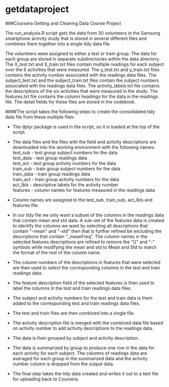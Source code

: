 # getdataproject
###Coursera Getting and Cleaning Data Course Project

The run_analysis.R script gets the data from 30 volunteers in the Samsung smartphone activity study that is stored in several different files and combines them together into a single tidy data file.

The volunteers were assigned to either a test or train group. The data for each group are stored in separate subdirectories within the data directory. The X_test.txt and X_train.txt files contain multiple readings for each subject over the 6 activities that were measured. The y_test.txt and y_train.txt files contains the activity number associated with the readings data files. The subject_test.txt and the subject_train.txt files contain the subject numbers associated with the readings data files. The activity_labels.txt file contains the descriptions of the six activities that were measured in the study. The features.txt file contains the column headings for the data in the readings file. The detail fields for these files are stored in the codebook.

####The script takes the following steps to create the consolidated tidy data file from these multiple files:

* The dplyr package is used in the script, so it is loaded at the top of the script.

* The data files and the files with the field and activity descriptions are downloaded into the working environment with the following names:  
test_sub - test group subject numbers for the data  
test_data - test group readings data  
test_act - test group activity numbers for the data   
train_sub - train group subject numbers for the data  
train_data - train group readings data  
train_act - train group activity numbers for the data  
act_lbls - descriptive labels for the activity number  
features - column names for features measured in the readings data   

* Column names are assigned to the test_sub, train_sub, act_lbls and features file.

* In our tidy file we only want a subset of the columns in the readings data that contain mean and std data. A sub-set of the features data is created to identify the columns we want by selecting all descriptions that contain "-mean" and "-std" then that is further refined be excluding the descriptions that contain "_meanFreq". The column names in the selected features descriptions are refined to remove the "()" and "-" symbols while modifying the mean and std to Mean and Std to match the format of the rest of the column name. 

* The column numbers of the descriptions in features that were selected are then used to select the corresponding columns in the test and train readings data.

* The feature description field of the selected features is then used to label the columns in the test and train readings data files.

* The subject and activity numbers for the test and train data is them added to the corresponding test and train readings data files.

* The test and train files are then combined into a single file.

* The activity description file is merged with the combined data file based on activity number to add activity descriptions to the readings data.

* The data is then grouped by subject and activity description.

* The data is summarized by group to produce one row in the data for each activity for each subject. The columns of readings data are averaged for each group in the summarized data and the activity number column is dropped from the output data.

* The final step takes the tidy data created and writes it out to a text file for uploading back to Coursera.




